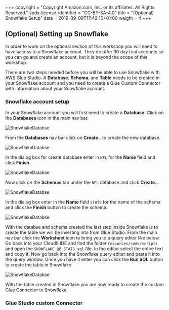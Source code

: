+++
copyright = "Copyright Amazon.com, Inc. or its affiliates. All Rights Reserved."
spdx-license-identifier = "CC-BY-SA-4.0"
title = "(Optional) Snowflake Setup"
date = 2019-09-09T17:42:10+01:00
weight = 4
+++

## (Optional) Setting up Snowflake

In order to work on the optional section of this workshop you will need to have access to a Snowflake account. They do offer 30 day trial accounts so you can go and create an account, but it is beyond the scope of this workshop.

There are two steps needed before you will be able to use Snowflake with AWS Glue Studio. A **Database**, **Schema**, and **Table** needs to be created in your Snowflake account and you need to create a Glue Custom Connector with information about your Snowflake account.

### Snowflake account setup

In your Snowflake account you will first need to create a **Database**. Click on the **Databases** icon in the main nav bar.

![SnowflakeDatabse](/images/snowflake-navbar.png)

From the **Databases** nav bar click on **Create..** to create the new database.

![SnowflakeDatabse](/images/snowflake-databases.png)

In the dialog box for create database enter in `NFL` for the **Name** field and click **Finish**.

![SnowflakeDatabse](/images/snowflake-create-database.png)

Now click on the **Schemas** tab under the `NFL` database and click **Create..**.

![SnowflakeDatabse](/images/snowflake-schemas.png)

In the dialog box enter in the **Name** field `STATS` for the name of the schema and click the **Finish** button to create the schema.

![SnowflakeDatabse](/images/snowflake-create-schema.png)

With the databse and schema created the last step inside Snowflake is to create the table we will be inserting into from Glue Studio. From the main nav bar click the **Worksheet** icon to bring you to a query editor like below. Go back into your Cloud9 IDE and find the folder `resources/code/scripts` and open the `SNOWFLAKE_QB_STATS.sql` file. In the editor select the entire text and copy it. Now go back into the Snowflake query editor and paste it into the query window. Once you have it enter you can click the **Run SQL** button to create the table in Snowflake.

![SnowflakeDatabse](/images/snowflake-worksheet-create-table.png)

With the table created in Snowflake you are now ready to create the custom Glue Connector to Snowflake.

### Glue Studio custom Connector


